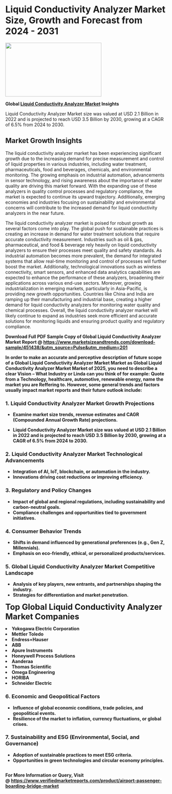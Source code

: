 <H1>Liquid Conductivity Analyzer Market Size, Growth and Forecast from 2024 - 2031</H1><img class="aligncenter size-medium wp-image-584254" src="https://thirdeyenews.in/wp-content/uploads/2024/09/Global-Market-Research-300x168.jpeg" alt="" width="300" height="168" /><p><strong>Global&nbsp;<a href="https://www.marketsizeandtrends.com/download-sample/451438/&amp;utm_source=Pulse&amp;utm_medium=201">Liquid Conductivity Analyzer Market</a> Insights</strong></p><p>Liquid Conductivity Analyzer Market size was valued at USD 2.1 Billion in 2022 and is projected to reach USD 3.5 Billion by 2030, growing at a CAGR of 6.5% from 2024 to 2030.</p><p><h2>Market Growth Insights</h2> <p>The liquid conductivity analyzer market has been experiencing significant growth due to the increasing demand for precise measurement and control of liquid properties in various industries, including water treatment, pharmaceuticals, food and beverages, chemicals, and environmental monitoring. The growing emphasis on industrial automation, advancements in sensor technology, and rising awareness about the importance of water quality are driving this market forward. With the expanding use of these analyzers in quality control processes and regulatory compliance, the market is expected to continue its upward trajectory. Additionally, emerging economies and industries focusing on sustainability and environmental concerns will contribute to the increased demand for liquid conductivity analyzers in the near future.</p> <p><strong></strong></p> <p>The liquid conductivity analyzer market is poised for robust growth as several factors come into play. The global push for sustainable practices is creating an increase in demand for water treatment solutions that require accurate conductivity measurement. Industries such as oil & gas, pharmaceutical, and food & beverage rely heavily on liquid conductivity analyzers to ensure their processes meet quality and safety standards. As industrial automation becomes more prevalent, the demand for integrated systems that allow real-time monitoring and control of processes will further boost the market. Additionally, technological innovations such as wireless connectivity, smart sensors, and enhanced data analytics capabilities are expected to enhance the performance of these analyzers, broadening their applications across various end-use sectors. Moreover, growing industrialization in emerging markets, particularly in Asia-Pacific, is providing new growth opportunities. Countries like China and India are ramping up their manufacturing and industrial base, creating a higher demand for liquid conductivity analyzers for monitoring water quality and chemical processes. Overall, the liquid conductivity analyzer market will likely continue to expand as industries seek more efficient and accurate solutions for monitoring liquids and ensuring product quality and regulatory compliance.</p> <p><strong></p><p><span class=""><strong>Download Full PDF Sample Copy of Global Liquid Conductivity Analyzer Market Report</strong> @ <a href="https://www.marketsizeandtrends.com/download-sample/451438/&amp;utm_source=Pulse&amp;utm_medium=201" target="_blank">https://www.marketsizeandtrends.com/download-sample/451438/&amp;utm_source=Pulse&amp;utm_medium=201</a></span></p><p>In order to make an accurate and perceptive description of future scope of a Global&nbsp;Liquid Conductivity Analyzer Market Market as Global&nbsp;Liquid Conductivity Analyzer Market Market of 2025, you need to describe a clear Vision &ndash; What Industry or Linda can you think of for example: Quote from a Technology, healthcare, automotive, renewable energy, name the market you are Reffering to. However, some general trends and factors usually impact market reports and their future outlook include:</p><h3>1.&nbsp;<strong>Liquid Conductivity Analyzer Market Growth Projections</strong></h3><ul><li>Examine market size trends, revenue estimates and CAGR (Compounded Annual Growth Rate) projections.</li><li><p>Liquid Conductivity Analyzer Market size was valued at USD 2.1 Billion in 2022 and is projected to reach USD 3.5 Billion by 2030, growing at a CAGR of 6.5% from 2024 to 2030.</p></li></ul><h3>2.&nbsp;<strong>Liquid Conductivity Analyzer Market Technological Advancements</strong></h3><ul><li>Integration of AI, IoT, blockchain, or automation in the industry.</li><li>Innovations driving cost reductions or improving efficiency.</li></ul><h3>3.&nbsp;<strong>Regulatory and Policy Changes</strong></h3><ul><li>Impact of global and regional regulations, including sustainability and carbon-neutral goals.</li><li>Compliance challenges and opportunities tied to government initiatives.</li></ul><h3>4.&nbsp;<strong>Consumer Behavior Trends</strong></h3><ul><li>Shifts in demand influenced by generational preferences (e.g., Gen Z, Millennials).</li><li>Emphasis on eco-friendly, ethical, or personalized products/services.</li></ul><h3>5.&nbsp;<strong>Global Liquid Conductivity Analyzer Market Competitive Landscape</strong></h3><ul><li>Analysis of key players, new entrants, and partnerships shaping the industry.</li><li>Strategies for differentiation and market penetration.</li></ul><p data-pm-slice="1 1 []"><span style="color: inherit; font-family: inherit; font-size: 25px;">Top Global Liquid Conductivity Analyzer Market Companies</span></p><div class="" data-test-id=""><p><li>Yokogawa Electric Corporation</li><li> Mettler Toledo</li><li> Endress+Hauser</li><li> ABB</li><li> Apure Instruments</li><li> Honeywell Process Solutions</li><li> Aanderaa</li><li> Thomas Scientific</li><li> Omega Engineering</li><li> HORIBA</li><li> Schneider Electric</li></p></div><h3>6.&nbsp;<strong>Economic and Geopolitical Factors</strong></h3><ul><li>Influence of global economic conditions, trade policies, and geopolitical events.</li><li>Resilience of the market to inflation, currency fluctuations, or global crises.</li></ul><h3>7.&nbsp;<strong>Sustainability and ESG (Environmental, Social, and Governance)</strong></h3><ul><li>Adoption of sustainable practices to meet ESG criteria.</li><li>Opportunities in green technologies and circular economy principles.</li></ul><h2><strong style="font-size: 14px;">For More Information or Query, Visit @&nbsp;</strong><a style="background-color: #ffffff; font-size: 14px;" href="https://www.marketsizeandtrends.com/report/liquid-conductivity-analyzer-market/" target="_blank">https://www.verifiedmarketreports.com/product/airport-passenger-boarding-bridge-market</a></h2>
